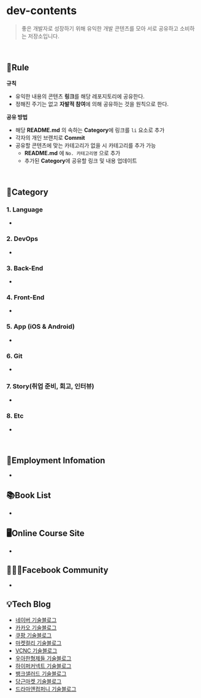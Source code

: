 # dev-contents

> 좋은 개발자로 성장하기 위해 유익한 개발 콘텐츠를 모아 서로 공유하고 소비하는 저장소입니다.

<br>

## 🚦Rule

**규칙**

- 유익한 내용의 콘텐츠 **링크**를 해당 레포지토리에 공유한다.
- 정해진 주기는 없고 **자발적 참여**에 의해 공유하는 것을 원칙으로 한다.

**공유 방법**

- 해당 **README.md** 의 속하는 **Category**에 링크를 `li` 요소로 추가
- 각자의 개인 브랜치로 **Commit**
- 공유할 콘텐츠에 맞는 카테고리가 없을 시 카테고리를 추가 가능
  - **README.md** 에 `No. 카테고리명` 으로 추가
  - 추가된 **Category**에 공유할 링크 및 내용 업데이트

<br>

## 📌Category

### 1. Language

- 

### 2. DevOps

- 

### 3. Back-End

- 

### 4. Front-End

- 

### 5. App (iOS & Android)

- 

### 6. Git

- 

### 7. Story(취업 준비, 회고, 인터뷰)

- 

### 8. Etc

- 

<br>

## 📄Employment Infomation

- 

## 📚Book List

- 

## 🖥Online Course Site

- 

## 🙋🏻‍♂️Facebook Community

- 

## 💡Tech Blog

- [네이버 기술블로그](https://d2.naver.com/home)
- [카카오 기술블로그](https://tech.kakao.com/blog/)
- [쿠팡 기술블로그](https://medium.com/coupang-tech/technote/home)
- [마켓컬리 기술블로그](https://helloworld.kurly.com/)
- [VCNC 기술블로그](http://engineering.vcnc.co.kr/)
- [우아한형제들 기술블로그](https://woowabros.github.io/)
- [하이퍼커넥트 기술블로그](https://hyperconnect.github.io/)
- [뱅크샐러드 기술블로그](https://blog.banksalad.com/)
- [당근마켓 기술블로그](https://medium.com/daangn)
- [드라마앤컴퍼니 기술블로그](https://blog.dramancompany.com/)